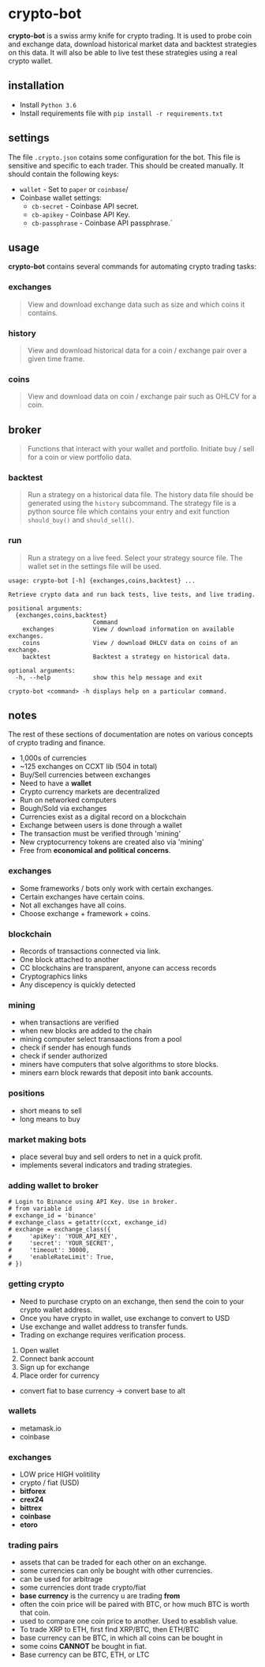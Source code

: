 # crypto-bot #
**crypto-bot** is a swiss army knife for crypto trading. It is
used to probe coin and exchange data, download historical 
market data and backtest strategies on this data. It will
also be able to live test these strategies using a real crypto
wallet.

## installation ##
* Install `Python 3.6`
* Install requirements file with 
  `pip install -r requirements.txt`


## settings ##
The file `.crypto.json` cotains some configuration for the bot.
This file is sensitive and specific to each trader. This should
be created manually. It should contain the following keys:

* `wallet` - Set to `paper` or `coinbase`/
* Coinbase wallet settings:
  * `cb-secret` - Coinbase API secret.
  * `cb-apikey` - Coinbase API Key.
  * `cb-passphrase` - Coinbase API passphrase.`


## usage ##
**crypto-bot** contains several commands for automating 
crypto trading tasks:

### exchanges ###
> View and download exchange data such as size and which 
  coins it contains.

### history ###
> View and download historical data for a coin / exchange
  pair over a given time frame.

### coins ###
> View and download data on coin / exchange pair such as
  OHLCV for a coin. 

## broker ##
> Functions that interact with your wallet and portfolio.
  Initiate buy / sell for a coin or view portfolio data.

### backtest ###
> Run a strategy on a historical data file. The history data
  file should be generated using the `history` subcommand. The
  strategy file is a python source file which contains your
  entry and exit function `should_buy()` and `should_sell()`.

### run ###
> Run a strategy on a live feed. Select your strategy source
  file. The wallet set in the settings file will be used.


```
usage: crypto-bot [-h] {exchanges,coins,backtest} ...

Retrieve crypto data and run back tests, live tests, and live trading.     

positional arguments:
  {exchanges,coins,backtest}
                        Command
    exchanges           View / download information on available exchanges.
    coins               View / download OHLCV data on coins of an exchange.
    backtest            Backtest a strategy on historical data.

optional arguments:
  -h, --help            show this help message and exit

crypto-bot <command> -h displays help on a particular command.
```


## notes ##
The rest of these sections of documentation are notes on
various concepts of crypto trading and finance.

* 1,000s of currencies
* ~125 exchanges on CCXT lib (504 in total)
* Buy/Sell currencies between exchanges
* Need to have a **wallet**
* Crypto currency markets are decentralized
* Run on networked computers
* Bough/Sold via exchanges
* Currencies exist as a digital record on a blockchain
* Exchange between users is done through a wallet
* The transaction must be verified through 'mining'
* New cryptocurrency tokens are created also via 'mining'
* Free from **economical and political concerns**.


### exchanges ###
* Some frameworks / bots only work with certain exchanges.
* Certain exchanges have certain coins.
* Not all exchanges have all coins.
* Choose exchange + framework + coins.


### blockchain ###
* Records of transactions connected via link.
* One block attached to another
* CC blockchains are transparent, anyone can access records
* Cryptographics links
* Any discepency is quickly detected


### mining ###
* when transactions are verified
* when new blocks are added to the chain
* mining computer select transaactions from a pool
* check if sender has enough funds
* check if sender authorized
* miners have computers that solve algorithms to store blocks.
* miners earn block rewards that deposit into bank accounts.


### positions ###
* short means to sell
* long means to buy


### market making bots ###
* place several buy and sell orders to net in a quick profit.
* implements several indicators and trading strategies.


### adding wallet to broker ###
```
# Login to Binance using API Key. Use in broker.
# from variable id
# exchange_id = 'binance'
# exchange_class = getattr(ccxt, exchange_id)
# exchange = exchange_class({
#     'apiKey': 'YOUR_API_KEY',
#     'secret': 'YOUR_SECRET',
#     'timeout': 30000,
#     'enableRateLimit': True,
# })
```


### getting crypto ###
* Need to purchase crypto on an exchange, then send the coin to 
  your crypto wallet address.
* Once you have crypto in wallet, use exchange to convert to USD
* Use exchange and wallet address to transfer funds.
* Trading on exchange requires verification process.

1. Open wallet
2. Connect bank account
3. Sign up for exchange
4. Place order for currency

* convert fiat to base currency -> convert base to alt


### wallets ###
* metamask.io
* coinbase


### exchanges ###
* LOW price HIGH volitility
* crypto / fiat (USD)
* **bitforex**
* **crex24**
* **bittrex**
* **coinbase**
* **etoro**


### trading pairs ###
* assets that can be traded for each other on an exchange.
* some currencies can only be bought with other currencies.
* can be used for arbitrage
* some currencies dont trade crypto/fiat
* **base currency** is the currency u are trading **from**
* often the coin price will be paired with BTC, or how much
  BTC is worth that coin.
* used to compare one coin price to another. Used to esablish
  value.
* To trade XRP to ETH, first find XRP/BTC, then ETH/BTC
* base currency can be BTC, in which all coins can be bought in
* some coins **CANNOT** be bought in fiat.
* Base currency can be BTC, ETH, or LTC